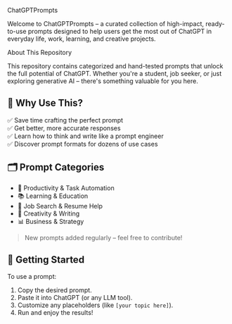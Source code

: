 ChatGPTPrompts

Welcome to ChatGPTPrompts – a curated collection of high-impact, ready-to-use prompts designed to help users get the most out of ChatGPT in everyday life, work, learning, and creative projects.

About This Repository

This repository contains categorized and hand-tested prompts that unlock the full potential of ChatGPT. Whether you're a student, job seeker, or just exploring generative AI – there's something valuable for you here.

## 🧠 Why Use This?

✅ Save time crafting the perfect prompt  
✅ Get better, more accurate responses  
✅ Learn how to think and write like a prompt engineer  
✅ Discover prompt formats for dozens of use cases

## 🗂️ Prompt Categories

- 🚀 Productivity & Task Automation  
- 📚 Learning & Education  
- 💼 Job Search & Resume Help  
- 🎨 Creativity & Writing   
- 📊 Business & Strategy  

> New prompts added regularly – feel free to contribute!

## 🚀 Getting Started

To use a prompt:
1. Copy the desired prompt.
2. Paste it into ChatGPT (or any LLM tool).
3. Customize any placeholders (like `[your topic here]`).
4. Run and enjoy the results!
